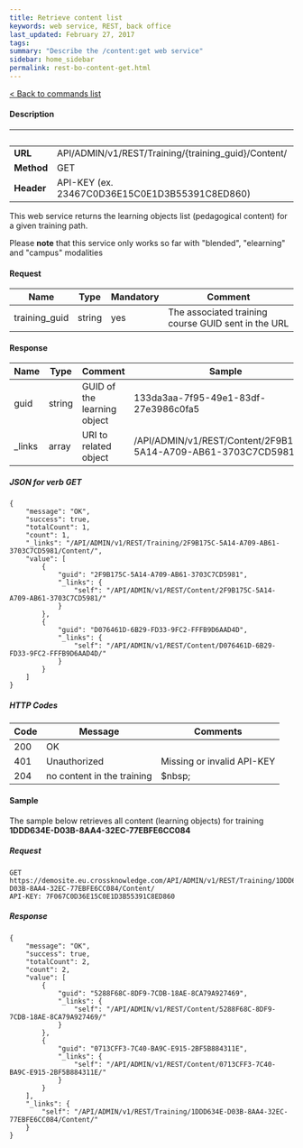```yaml
---
title: Retrieve content list
keywords: web service, REST, back office
last_updated: February 27, 2017
tags: 
summary: "Describe the /content:get web service"
sidebar: home_sidebar
permalink: rest-bo-content-get.html
---
```


[< Back to commands list](/rest-bo.html#commands)

#### Description

&nbsp; |&nbsp;
--- | -------------
**URL** | API/ADMIN/v1/REST/Training/{training_guid}/Content/
**Method** | GET
**Header** | API-KEY (ex. 23467C0D36E15C0E1D3B55391C8ED860)

This web service returns the learning objects list (pedagogical content) for a given training path.

Please **note** that this service only works so far with "blended", "elearning" and "campus" modalities 

#### Request

Name | Type | Mandatory | Comment
---- | ---- | --------- | --------
training_guid | string | yes | The associated training course GUID sent in the URL

#### Response

Name | Type | Comment   | Sample
---- | ---- | --------- | --------
guid | string | GUID of the learning object | 133da3aa-7f95-49e1-83df-27e3986c0fa5
_links | array | URI to related object | /API/ADMIN/v1/REST/Content/2F9B175C-5A14-A709-AB61-3703C7CD5981/

##### JSON for verb GET

    {
        "message": "OK",
        "success": true,
        "totalCount": 1,
        "count": 1,
        "_links": "/API/ADMIN/v1/REST/Training/2F9B175C-5A14-A709-AB61-3703C7CD5981/Content/",
        "value": [
            {
                "guid": "2F9B175C-5A14-A709-AB61-3703C7CD5981",
                "_links": {
                    "self": "/API/ADMIN/v1/REST/Content/2F9B175C-5A14-A709-AB61-3703C7CD5981/"
                }
            },
            {
                "guid": "D076461D-6B29-FD33-9FC2-FFFB9D6AAD4D",
                "_links": {
                    "self": "/API/ADMIN/v1/REST/Content/D076461D-6B29-FD33-9FC2-FFFB9D6AAD4D/"
                }
            }
        ]
    }

##### HTTP Codes

Code | Message | Comments
---- | ------- | --------
200 | OK | &nbsp;
401 | Unauthorized | Missing or invalid API-KEY
204 | no content in the training | $nbsp;

#### Sample

The sample below retrieves all content (learning objects) for training **1DDD634E-D03B-8AA4-32EC-77EBFE6CC084**

##### Request

    GET https://demosite.eu.crossknowledge.com/API/ADMIN/v1/REST/Training/1DDD634E-D03B-8AA4-32EC-77EBFE6CC084/Content/
    API-KEY: 7F067C0D36E15C0E1D3B55391C8ED860

##### Response

    {
        "message": "OK",
        "success": true,
        "totalCount": 2,
        "count": 2,
        "value": [
            {
                "guid": "5288F68C-8DF9-7CDB-18AE-8CA79A927469",
                "_links": {
                    "self": "/API/ADMIN/v1/REST/Content/5288F68C-8DF9-7CDB-18AE-8CA79A927469/"
                }
            },
            {
                "guid": "0713CFF3-7C40-BA9C-E915-2BF5B884311E",
                "_links": {
                    "self": "/API/ADMIN/v1/REST/Content/0713CFF3-7C40-BA9C-E915-2BF5B884311E/"
                }
            }
        ],
        "_links": {
            "self": "/API/ADMIN/v1/REST/Training/1DDD634E-D03B-8AA4-32EC-77EBFE6CC084/Content/"
        }
    }